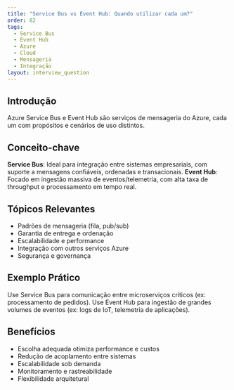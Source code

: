```yaml
---
title: "Service Bus vs Event Hub: Quando utilizar cada um?"
order: 82
tags:
  - Service Bus
  - Event Hub
  - Azure
  - Cloud
  - Mensageria
  - Integração
layout: interview_question
---
```


## Introdução
Azure Service Bus e Event Hub são serviços de mensageria do Azure, cada um com propósitos e cenários de uso distintos.

## Conceito-chave
**Service Bus**: Ideal para integração entre sistemas empresariais, com suporte a mensagens confiáveis, ordenadas e transacionais.
**Event Hub**: Focado em ingestão massiva de eventos/telemetria, com alta taxa de throughput e processamento em tempo real.

## Tópicos Relevantes
- Padrões de mensageria (fila, pub/sub)
- Garantia de entrega e ordenação
- Escalabilidade e performance
- Integração com outros serviços Azure
- Segurança e governança

## Exemplo Prático
Use Service Bus para comunicação entre microserviços críticos (ex: processamento de pedidos). Use Event Hub para ingestão de grandes volumes de eventos (ex: logs de IoT, telemetria de aplicações).

## Benefícios
- Escolha adequada otimiza performance e custos
- Redução de acoplamento entre sistemas
- Escalabilidade sob demanda
- Monitoramento e rastreabilidade
- Flexibilidade arquitetural
